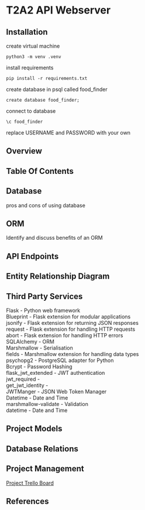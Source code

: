 # T2A2 API Webserver  

## Installation

create virtual machine  
```
python3 -m venv .venv
```
install requirements  
```
pip install -r requirements.txt
```
create database in psql called food_finder
```
create database food_finder;
```
connect to database  
``` 
\c food_finder
```


replace USERNAME and PASSWORD with your own    


## Overview  
  
## Table Of Contents  

## Database  
pros and cons of using database


## ORM  
Identify and discuss benefits of an ORM

## API Endpoints  





## Entity Relationship Diagram  
  
## Third Party Services  
Flask - Python web framework  
Blueprint - Flask extension for modular applications  
jsonify - Flask extension for returning JSON responses  
request - Flask extension for handling HTTP requests  
abort - Flask extension for handling HTTP errors  
SQLAlchemy - ORM  
Marshmallow - Serialisation  
fields - Marshmallow extension for handling data types  
psychopg2 - PostgreSQL adapter for Python  
Bcrypt - Password Hashing  
flask_jwt_extended - JWT authentication  
jwt_required -  
get_jwt_identity -   
JWTManger - JSON Web Token Manager  
Datetime - Date and Time  
marshmallow-validate - Validation  
datetime - Date and Time  

## Project Models

## Database Relations  

##  Project Management  

[Project Trello Board](https://trello.com/b/3Zt5Nzh5/t2a2)





## References
